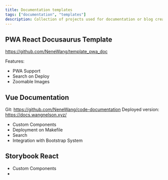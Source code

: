 ```yaml
---
title: Documentation templates
tags: ["documentation", "templates"]
description: Collection of projects used for documentation or blog creation with Markdown.
---
```



## PWA React Docusaurus Template

https://github.com/NeneWang/template_pwa_doc

Features: 

- PWA Support
- Search on Deploy
- Zoomable Images



## Vue Documentation

Git: https://github.com/NeneWang/code-documentation
Deployed version: https://docs.wangnelson.xyz/

- Custom Components
- Deployment on Makefile
- Search
- Integration with Bootstrap System


## Storybook React

- Custom Components
- 





